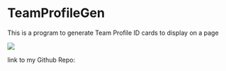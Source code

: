 # TeamProfileGen

This is a program to generate Team Profile ID cards to display on a page

<img src="./images/managersite.png"></img>

link to my Github Repo:

<a href="https://github.com/diacoviello/TeamProfileGen">
